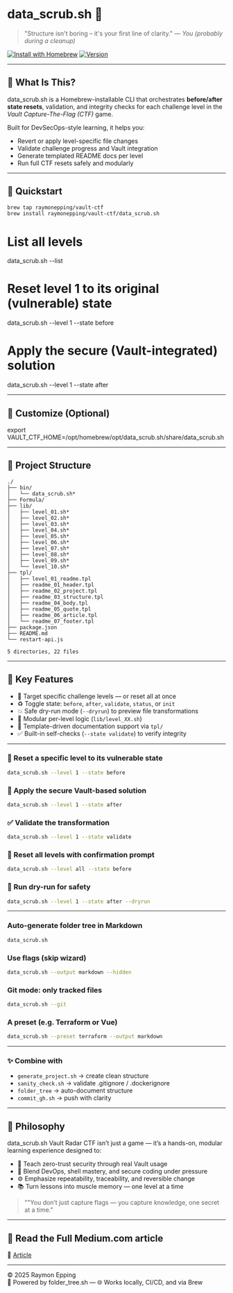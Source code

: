 # data_scrub.sh 🌳

> "Structure isn't boring – it's your first line of clarity." — *You (probably during a cleanup)*

[![Install with Homebrew](https://img.shields.io/badge/brew--install-success-green?logo=homebrew)](https://github.com/raymonepping/homebrew-data_scrub.sh)
[![Version](https://img.shields.io/badge/version-1.1.0-blue)](https://github.com/raymonepping/homebrew-data_scrub.sh)

---

## 🧭 What Is This?

data_scrub.sh is a Homebrew-installable CLI that orchestrates **before/after state resets**, validation, and integrity checks for each challenge level in the *Vault Capture-The-Flag (CTF)* game.

Built for DevSecOps-style learning, it helps you:

- Revert or apply level-specific file changes
- Validate challenge progress and Vault integration
- Generate templated README docs per level
- Run full CTF resets safely and modularly

---

## 🚀 Quickstart

```bash
brew tap raymonepping/vault-ctf
brew install raymonepping/vault-ctf/data_scrub.sh
```

# List all levels
data_scrub.sh --list

# Reset level 1 to its original (vulnerable) state
data_scrub.sh --level 1 --state before

# Apply the secure (Vault-integrated) solution
data_scrub.sh --level 1 --state after

---

## 🔧 Customize (Optional)
export VAULT_CTF_HOME=/opt/homebrew/opt/data_scrub.sh/share/data_scrub.sh

---
## 📂 Project Structure

```
./
├── bin/
│   └── data_scrub.sh*
├── Formula/
├── lib/
│   ├── level_01.sh*
│   ├── level_02.sh*
│   ├── level_03.sh*
│   ├── level_04.sh*
│   ├── level_05.sh*
│   ├── level_06.sh*
│   ├── level_07.sh*
│   ├── level_08.sh*
│   ├── level_09.sh*
│   └── level_10.sh*
├── tpl/
│   ├── level_01_readme.tpl
│   ├── readme_01_header.tpl
│   ├── readme_02_project.tpl
│   ├── readme_03_structure.tpl
│   ├── readme_04_body.tpl
│   ├── readme_05_quote.tpl
│   ├── readme_06_article.tpl
│   └── readme_07_footer.tpl
├── package.json
├── README.md
└── restart-api.js

5 directories, 22 files
```

---

## 🔑 Key Features

- 🎯 Target specific challenge levels — or reset all at once
- ♻️ Toggle state: `before`, `after`, `validate`, `status`, or `init`
- 💥 Safe dry-run mode (`--dryrun`) to preview file transformations
- 🧩 Modular per-level logic (`lib/level_XX.sh`)
- 📄 Template-driven documentation support via `tpl/`
- ✅ Built-in self-checks (`--state validate`) to verify integrity

---

### 🔁 Reset a specific level to its vulnerable state

```bash
data_scrub.sh --level 1 --state before
```

### 🔐 Apply the secure Vault-based solution
```bash
data_scrub.sh --level 1 --state after
```

### ✅ Validate the transformation
```bash
data_scrub.sh --level 1 --state validate
```

### 🔄 Reset all levels with confirmation prompt
```bash
data_scrub.sh --level all --state before
```

### 🧪 Run dry-run for safety
```bash
data_scrub.sh --level 1 --state after --dryrun
```

---

### Auto-generate folder tree in Markdown
```bash
data_scrub.sh
```

### Use flags (skip wizard)
```bash
data_scrub.sh --output markdown --hidden
```

### Git mode: only tracked files
```bash
data_scrub.sh --git
```

### A preset (e.g. Terraform or Vue)
```bash
data_scrub.sh --preset terraform --output markdown
```

---

### ✨ Combine with

- `generate_project.sh` → create clean structure  
- `sanity_check.sh` → validate .gitignore / .dockerignore  
- `folder_tree` → auto-document structure  
- `commit_gh.sh` → push with clarity  

---

## 🧠 Philosophy

data_scrub.sh Vault Radar CTF isn’t just a game — it’s a hands-on, modular learning experience designed to:

- 🔐 Teach zero-trust security through real Vault usage
- 🧠 Blend DevOps, shell mastery, and secure coding under pressure
- ⚙️ Emphasize repeatability, traceability, and reversible change
- 📚 Turn lessons into muscle memory — one level at a time

> ""You don’t just capture flags — you capture knowledge, one secret at a time."

---
## 📘 Read the Full Medium.com article

📖 [Article](https://medium.com/continuous-insights/automating-project-structure-insights-with-folder-tree-ed18f683d7b0) 

---

© 2025 Raymon Epping  
🧠 Powered by folder_tree.sh — 🌐 Works locally, CI/CD, and via Brew
